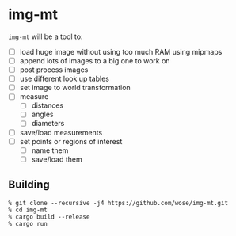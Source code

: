 # img-mt

`img-mt` will be a tool to:
  - [ ] load huge image without using too much RAM using mipmaps
  - [ ] append lots of images to a big one to work on
  - [ ] post process images
  - [ ] use different look up tables
  - [ ] set image to world transformation
  - [ ] measure
    - [ ] distances
    - [ ] angles
    - [ ] diameters
  - [ ] save/load measurements
  - [ ] set points or regions of interest
    - [ ] name them
    - [ ] save/load them

## Building

```shell
% git clone --recursive -j4 https://github.com/wose/img-mt.git
% cd img-mt
% cargo build --release
% cargo run
```



